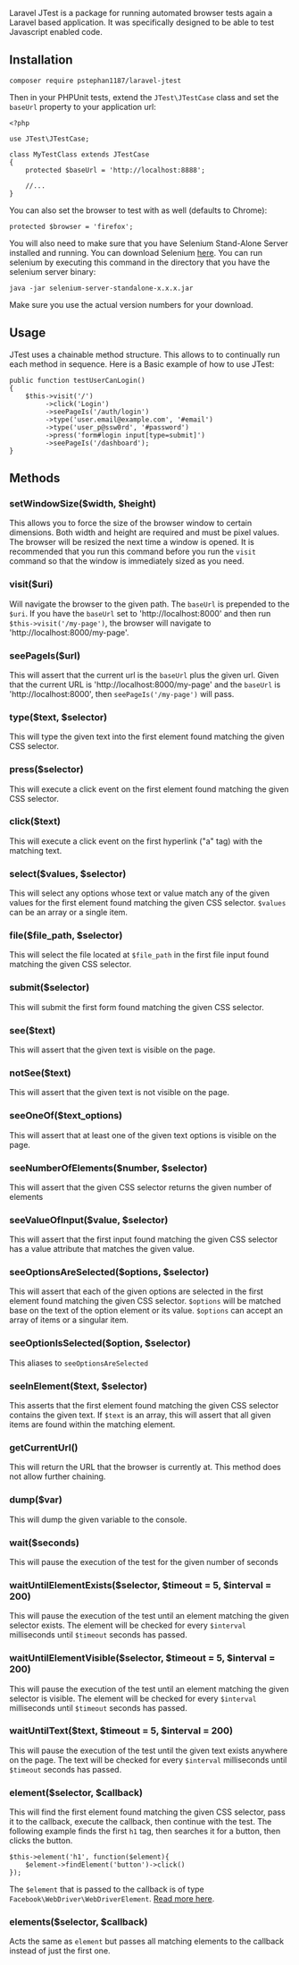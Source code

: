 Laravel JTest is a package for running automated browser tests again a Laravel based application. It was specifically designed to be able to test Javascript enabled code.

## Installation

```
composer require pstephan1187/laravel-jtest
```

Then in your PHPUnit tests, extend the `JTest\JTestCase` class and set the `baseUrl` property to your application url:

```
<?php

use JTest\JTestCase;

class MyTestClass extends JTestCase
{
	protected $baseUrl = 'http://localhost:8888';

	//...
}
```

You can also set the browser to test with as well (defaults to Chrome):

```
protected $browser = 'firefox';
```

You will also need to make sure that you have Selenium Stand-Alone Server installed and running. You can download Selenium [here](http://docs.seleniumhq.org/download/ "Download Selenium"). You can run selenium by executing this command in the directory that you have the selenium server binary:

```
java -jar selenium-server-standalone-x.x.x.jar
```

Make sure you use the actual version numbers for your download.

## Usage

JTest uses a chainable method structure. This allows to to continually run each method in sequence. Here is a Basic example of how to use JTest:

```
public function testUserCanLogin()
{
	$this->visit('/')
	     ->click('Login')
	     ->seePageIs('/auth/login')
	     ->type('user.email@example.com', '#email')
	     ->type('user_p@ssw0rd', '#password')
	     ->press('form#login input[type=submit]')
	     ->seePageIs('/dashboard');
}
```

## Methods

### setWindowSize($width, $height)

This allows you to force the size of the browser window to certain dimensions. Both width and height are required and must be pixel values. The browser will be resized the next time a window is opened. It is recommended that you run this command before you run the `visit` command so that the window is immediately sized as you need.

### visit($uri)

Will navigate the browser to the given path. The `baseUrl` is prepended to the `$uri`. If you have the `baseUrl` set to 'http://localhost:8000' and then run `$this->visit('/my-page')`, the browser will navigate to 'http://localhost:8000/my-page'.

### seePageIs($url)

This will assert that the current url is the `baseUrl` plus the given url. Given that the current URL is 'http://localhost:8000/my-page' and the `baseUrl` is 'http://localhost:8000', then `seePageIs('/my-page')` will pass.

### type($text, $selector)

This will type the given text into the first element found matching the given CSS selector.

### press($selector)

This will execute a click event on the first element found matching the given CSS selector.

### click($text)

This will execute a click event on the first hyperlink ("a" tag) with the matching text.

### select($values, $selector)

This will select any options whose text or value match any of the given values for the first element found matching the given CSS selector. `$values` can be an array or a single item.

### file($file_path, $selector)

This will select the file located at `$file_path` in the first file input found matching the given CSS selector.

### submit($selector)

This will submit the first form found matching the given CSS selector.

### see($text)

This will assert that the given text is visible on the page.

### notSee($text)

This will assert that the given text is not visible on the page.

### seeOneOf($text_options)

This will assert that at least one of the given text options is visible on the page.

### seeNumberOfElements($number, $selector)

This will assert that the given CSS selector returns the given number of elements

### seeValueOfInput($value, $selector)

This will assert that the first input found matching the given CSS selector has a value attribute that matches the given value.

### seeOptionsAreSelected($options, $selector)

This will assert that each of the given options are selected in the first element found matching the given CSS selector. `$options` will be matched base on the text of the option element or its value. `$options` can accept an array of items or a singular item.

### seeOptionIsSelected($option, $selector)

This aliases to `seeOptionsAreSelected`

### seeInElement($text, $selector)

This asserts that the first element found matching the given CSS selector contains the given text. If `$text` is an array, this will assert that all given items are found within the matching element.

### getCurrentUrl()

This will return the URL that the browser is currently at. This method does not allow further chaining.

### dump($var)

This will dump the given variable to the console.

### wait($seconds)

This will pause the execution of the test for the given number of seconds

### waitUntilElementExists($selector, $timeout = 5, $interval = 200)

This will pause the execution of the test until an element matching the given selector exists. The element will be checked for every `$interval` milliseconds until `$timeout` seconds has passed.

### waitUntilElementVisible($selector, $timeout = 5, $interval = 200)

This will pause the execution of the test until an element matching the given selector is visible. The element will be checked for every `$interval` milliseconds until `$timeout` seconds has passed.

### waitUntilText($text, $timeout = 5, $interval = 200)

This will pause the execution of the test until the given text exists anywhere on the page. The text will be checked for every `$interval` milliseconds until `$timeout` seconds has passed.

### element($selector, $callback)

This will find the first element found matching the given CSS selector, pass it to the callback, execute the callback, then continue with the test. The following example finds the first `h1` tag, then searches it for a button, then clicks the button.

```
$this->element('h1', function($element){
	$element->findElement('button')->click()
});
```

The `$element` that is passed to the callback is of type `Facebook\WebDriver\WebDriverElement`. [Read more here](https://github.com/facebook/php-webdriver/blob/community/lib/Remote/RemoteWebElement.php "Facebook WebDriverElement class").

### elements($selector, $callback)

Acts the same as `element` but passes all matching elements to the callback instead of just the first one.